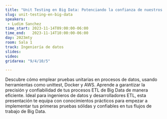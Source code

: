 ```yaml
---
title: "Unit Testing en Big Data: Potenciando la confianza de nuestros ETLs"
slug: unit-testing-en-big-data
speakers:
 - Ludim Sanchez
time_start: 2023-11-14T09:00:00-06:00
time_end:   2023-11-14T10:00:00-06:00
day: 2023mty
room: Sala 1 
track: Ingeniería de datos
slides: 
video: 
gridarea: "9/4/10/5"

---
```


Descubre cómo emplear pruebas unitarias en procesos de datos, usando herramientas como unittest,  Docker y AWS. Aprende a garantizar la precisión y confiabilidad de tus procesos ETL de Big Data de manera eficiente. Ideal para ingenieros de datos y desarrolladores ETL, esta presentación te equipa con conocimientos prácticos para empezar a implementar tus primeras pruebas sólidas y confiables en tus flujos de trabajo de Big Data.


